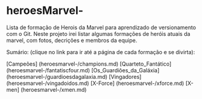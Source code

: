 # heroesMarvel-

Lista de formação de Herois da Marvel para aprendizado de versionamento com o Git. 
Neste projeto irei listar algumas formações de heróis atuais da marvel, com fotos, decrições e membros da equipe.

Sumário: (clique no link para ir até a página de cada formação e se divirta):

[Campeões] (heroesmarvel-/champions.md)
[Quarteto_Fantático] (heroesmarvel-/fantatiscfour.md) 
[Os_Guardiões_da_Galáxia] (heroesmarvel-/guardioesdagalaxia.md)
[Vingadores] (heroesmarvel-/vingadoidos.md)
[X-Force] (heroesmarvel-/xforce.md)
[X-men] (heroesmarvel-/xmen.md)
